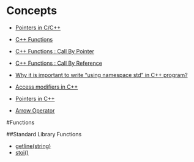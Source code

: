 # Concepts

- [Pointers in C/C++](https://www.geeksforgeeks.org/pointers-c-examples/)
- [C++ Functions](https://www.tutorialspoint.com/cplusplus/cpp_functions.htm)
- [C++ Functions : Call By Pointer](https://www.tutorialspoint.com/cplusplus/cpp_function_call_by_pointer.htm)
- [C++ Functions : Call By Reference](https://www.tutorialspoint.com/cplusplus/cpp_function_call_by_reference.htm)

- [Why it is important to write “using namespace std” in C++ program?](https://www.geeksforgeeks.org/why-it-is-important-to-write-using-namespace-std-in-cpp-program/)
- [Access modifiers in C++](https://www.geeksforgeeks.org/access-modifiers-in-c/)
- [Pointers in C++](https://www.javatpoint.com/cpp-pointers)
- [Arrow Operator](https://www.geeksforgeeks.org/arrow-operator-in-c-c-with-examples/)


#Functions

##Standard Library Functions

- [getline(string)](https://www.geeksforgeeks.org/getline-string-c/)
- [stoi()](https://www.udacity.com/blog/2021/05/the-cpp-stoi-function-explained.html)
